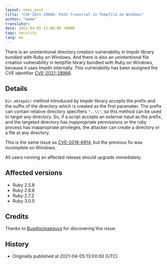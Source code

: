 ```yaml
---
layout: news_post
title: "CVE-2021-28966: Path traversal in Tempfile on Windows"
author: "mame"
translator:
date: 2021-04-05 13:00:00 +0000
tags: security
lang: en
---
```


There is an unintentional directory creation vulnerability in tmpdir library bundled with Ruby on Windows. And there is also an unintentional file creation vulnerability in tempfile library bundled with Ruby on Windows, because it uses tmpdir internally. This vulnerability has been assigned the CVE identifier [CVE-2021-28966](https://cve.mitre.org/cgi-bin/cvename.cgi?name=CVE-2021-28966).

## Details

`Dir.mktmpdir` method introduced by tmpdir library accepts the prefix and the suffix of the directory which is created as the first parameter. The prefix can contain relative directory specifiers `"..\\"`, so this method can be used to target any directory. So, if a script accepts an external input as the prefix, and the targeted directory has inappropriate permissions or the ruby process has inappropriate privileges, the attacker can create a directory or a file at any directory.

This is the same issue as [CVE-2018-6914](https://www.ruby-lang.org/en/news/2018/03/28/unintentional-file-and-directory-creation-with-directory-traversal-cve-2018-6914/), but the previous fix was incomplete on Windows.

All users running an affected release should upgrade immediately.

## Affected versions

* Ruby 2.5.8
* Ruby 2.6.6
* Ruby 2.7.2
* Ruby 3.0.0

## Credits

Thanks to [Bugdiscloseguys](https://hackerone.com/bugdiscloseguys) for discovering this issue.

## History

* Originally published at 2021-04-05 13:00:00 (UTC)
